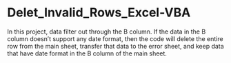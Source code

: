 # Delet_Invalid_Rows_Excel-VBA
In this project, data filter out through the B column. If the data in the B column doesn’t support any date format, then the code will delete the entire row from the main sheet, transfer that data to the error sheet, and keep data that have date format in the B column of the main sheet.
